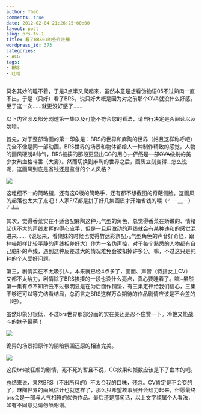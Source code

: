 ```yaml
---
author: TheC
comments: true
date: 2012-02-04 21:26:25+00:00
layout: post
slug: brs-tv-1
title: 看了BRS01的些许吐槽
wordpress_id: 373
categories:
- ACG
tags:
- BRS
- 吐槽
---
```


莫名其妙的睡不着，于是3点半又爬起来，虽然本意是想看伪物语05不过熟肉一直不出，于是（只好）看了BRS，说只好大概是因为对之前那个OVA就没什么好感，至于这一次……就更没好感了……

以下内容涉及部分剧透第一集以及可能不符合您的看法，请自行决定是否阅读以及勿喷。


首先，对于整部动画的第一印象是：BRS的世界和麻陶的世界（姑且这样称呼吧）完全不像是同一部动画。BRS世界的场景和物体都给人一种制作精致的感觉，人物的画风硬朗&帅气，BRS被揍的那段更显出CG的用心<del>，俨然是一部OVA级别的美少女热血格斗番（大雾）</del>。然而切换到麻陶的世界之后，画质立刻变得...怎么说呢，这画风到底是省钱还是监督的个人风格？


![](http://thec.u.qiniudn.com/1M0Bf.jpg)


这粗细不一的简略腿，还有这Q版的简略手，还有都不想截图的奇葩侧脸。这画风的起落也太大了点吧！人家F/Z都是拼了好几集画质才开始省钱的喂（╯－＿－）╯╧╧

其次，觉得香菜实在不适合配麻陶这种元气型的角色，总觉得香菜在娇嫩的、情绪起伏不大的声线发挥的得心应手，但是一旦用激动的声线就会有某种违和的感觉混进来……（说起来，看俺妹的时候也觉得竹达彩奈配元气型角色的声音好奇怪，跟梓喵那样比较平静的声线相差好大）作为一名伪声控，对于每个熟悉的人物都有自己脑补的声线，遇到这种反差过大的情况难免会被扣掉许多分。嘛，不过这只是纯粹的个人爱好问题。

第三，剧情实在不太吸引人。本来就已经4点多了，画面、声音（特指女主CV）又都不太给力，剧情除了BRS挨揍的一段也没什么亮点，真心要睡着了。嘛~虽然第一集有点不知所云不过很明显是在为后面作铺垫，有三集定律给我们信心，三集不够还可以等完结看结局，总而言之BRS这样万众期待的作品剧情应该是不会差的（吧）。

虽然印象分很低，不过brs世界那部分画的实在美还是忍不住赞一下。冷艳又能战斗的妹子最萌！



![](http://thec.u.qiniudn.com/Rc4Df.jpg)



诡异的场景把原作的阴暗氛围还原的相当完美。



![](http://thec.u.qiniudn.com/IHt1P.jpg)



这段brs被狂虐的剧情，死不死的暂且不说，CG效果和帧数应该是下了血本的吧。

总结来说，果然BRS（不出所料的）不太合我的口味，残念。CV肯定是不会变的了，麻陶世界的画风估计也就这样了，那么只希望故事展开会给力起来，但愿最终brs会是一部与人气相符的优秀作品。最后还是那句话，以上文字纯属个人看法，如有不同意见请勿喷谢谢。
